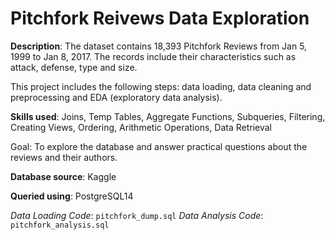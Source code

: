 # Pitchfork Reivews Data Exploration

**Description**: The dataset contains 18,393 Pitchfork Reviews from Jan 5, 1999 to Jan 8, 2017. The records include their characteristics such as attack, defense, type and size. 

This project includes the following steps: data loading, data cleaning and preprocessing and EDA (exploratory data analysis).

**Skills used**: Joins, Temp Tables, Aggregate Functions, Subqueries, Filtering, Creating Views, Ordering, Arithmetic Operations, Data Retrieval


Goal: To explore the database and answer practical questions about the reviews and their authors.

**Database source**: Kaggle

**Queried using**: PostgreSQL14

_Data Loading Code_: `pitchfork_dump.sql`
_Data Analysis Code_: `pitchfork_analysis.sql`
